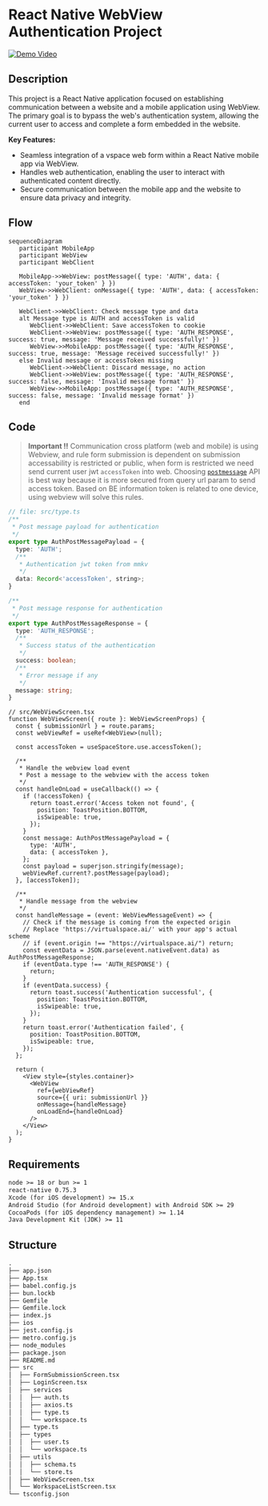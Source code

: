 # React Native WebView Authentication Project

[![Demo Video](https://github.com/user-attachments/assets/6805395d-5fc7-49be-9954-da711897a814)](https://github.com/user-attachments/assets/6805395d-5fc7-49be-9954-da711897a814)

## Description
This project is a React Native application focused on establishing communication between a website and a mobile application using WebView. The primary goal is to bypass the web's authentication system, allowing the current user to access and complete a form embedded in the website.

**Key Features:**
- Seamless integration of a vspace web form within a React Native mobile app via WebView.
- Handles web authentication, enabling the user to interact with authenticated content directly.
- Secure communication between the mobile app and the website to ensure data privacy and integrity.

## Flow
```mermaid
sequenceDiagram
   participant MobileApp
   participant WebView
   participant WebClient
   
   MobileApp->>WebView: postMessage({ type: 'AUTH', data: { accessToken: 'your_token' } })
   WebView->>WebClient: onMessage({ type: 'AUTH', data: { accessToken: 'your_token' } })
   
   WebClient->>WebClient: Check message type and data
   alt Message type is AUTH and accessToken is valid
      WebClient->>WebClient: Save accessToken to cookie
      WebClient->>WebView: postMessage({ type: 'AUTH_RESPONSE', success: true, message: 'Message received successfully!' })
      WebView->>MobileApp: postMessage({ type: 'AUTH_RESPONSE', success: true, message: 'Message received successfully!' })
   else Invalid message or accessToken missing
      WebClient->>WebClient: Discard message, no action
      WebClient->>WebView: postMessage({ type: 'AUTH_RESPONSE', success: false, message: 'Invalid message format' })
      WebView->>MobileApp: postMessage({ type: 'AUTH_RESPONSE', success: false, message: 'Invalid message format' })
   end
```

## Code
> **Important ‼️** Communication cross platform (web and mobile) is using Webview, and rule form submission is dependent on submission accessability is restricted or public, when form is restricted we need send current user jwt `accessToken` into web. Choosing [`postmessage`](https://developer.mozilla.org/en-US/docs/Web/API/Window/postMessage) API is best way because it is more secured from query url param to send access token. Based on BE information token is related to one device, using webview will solve this rules.

```ts
// file: src/type.ts
/**
 * Post message payload for authentication
 */
export type AuthPostMessagePayload = {
  type: 'AUTH';
  /**
   * Authentication jwt token from mmkv
   */
  data: Record<'accessToken', string>;
}

/**
 * Post message response for authentication
 */
export type AuthPostMessageResponse = {
  type: 'AUTH_RESPONSE';
  /**
   * Success status of the authentication
   */
  success: boolean;
  /**
   * Error message if any
   */
  message: string;
}
```

```tsx
// src/WebViewScreen.tsx
function WebViewScreen({ route }: WebViewScreenProps) {
  const { submissionUrl } = route.params;
  const webViewRef = useRef<WebView>(null);

  const accessToken = useSpaceStore.use.accessToken();

  /**
   * Handle the webview load event
   * Post a message to the webview with the access token
   */
  const handleOnLoad = useCallback(() => {
    if (!accessToken) {
      return toast.error('Access token not found', {
        position: ToastPosition.BOTTOM,
        isSwipeable: true,
      });
    }
    const message: AuthPostMessagePayload = {
      type: 'AUTH',
      data: { accessToken },
    };
    const payload = superjson.stringify(message);
    webViewRef.current?.postMessage(payload);
  }, [accessToken]);

  /**
   * Handle message from the webview
   */
  const handleMessage = (event: WebViewMessageEvent) => {
    // Check if the message is coming from the expected origin
    // Replace 'https://virtualspace.ai/' with your app's actual scheme
    // if (event.origin !== "https://virtualspace.ai/") return;
    const eventData = JSON.parse(event.nativeEvent.data) as AuthPostMessageResponse;
    if (eventData.type !== 'AUTH_RESPONSE') {
      return;
    }
    if (eventData.success) {
      return toast.success('Authentication successful', {
        position: ToastPosition.BOTTOM,
        isSwipeable: true,
      });
    }
    return toast.error('Authentication failed', {
      position: ToastPosition.BOTTOM,
      isSwipeable: true,
    });
  };

  return (
    <View style={styles.container}>
      <WebView
        ref={webViewRef}
        source={{ uri: submissionUrl }}
        onMessage={handleMessage}
        onLoadEnd={handleOnLoad}
      />
    </View>
  );
}
```

## Requirements
```txt
node >= 18 or bun >= 1
react-native 0.75.3
Xcode (for iOS development) >= 15.x
Android Studio (for Android development) with Android SDK >= 29
CocoaPods (for iOS dependency management) >= 1.14
Java Development Kit (JDK) >= 11
```

## Structure
```txt
.
├── app.json
├── App.tsx
├── babel.config.js
├── bun.lockb
├── Gemfile
├── Gemfile.lock
├── index.js
├── ios
├── jest.config.js
├── metro.config.js
├── node_modules
├── package.json
├── README.md
├── src
│  ├── FormSubmissionScreen.tsx
│  ├── LoginScreen.tsx
│  ├── services
│  │  ├── auth.ts
│  │  ├── axios.ts
│  │  ├── type.ts
│  │  └── workspace.ts
│  ├── type.ts
│  ├── types
│  │  ├── user.ts
│  │  └── workspace.ts
│  ├── utils
│  │  ├── schema.ts
│  │  └── store.ts
│  ├── WebViewScreen.tsx
│  └── WorkspaceListScreen.tsx
└── tsconfig.json
```
